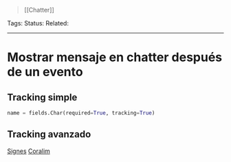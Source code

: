 > [[Chatter]]

Tags: 
Status: 
Related: 

___

# Mostrar mensaje en chatter después de un evento

## Tracking simple
```python
name = fields.Char(required=True, tracking=True)
```

## Tracking avanzado
[Signes](https://github.com/puntsistemes/ajsignes_odoo/pull/19)
[Coralim](https://github.com/puntsistemes/coralim_odoo/commit/fabb972a7251d12ca21a704a4914ce97e0fb8796)